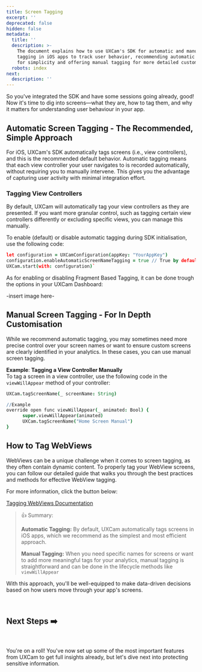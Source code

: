 ```yaml
---
title: Screen Tagging
excerpt: ''
deprecated: false
hidden: false
metadata:
  title: ''
  description: >-
    The document explains how to use UXCam's SDK for automatic and manual screen
    tagging in iOS apps to track user behavior, recommending automatic tagging
    for simplicity and offering manual tagging for more detailed customization.
  robots: index
next:
  description: ''
---
```

So you've integrated the SDK and have some sessions going already, good! Now it's time to dig into screens—what they are, how to tag them, and why it matters for understanding user behaviour in your app.

## Automatic Screen Tagging - The Recommended, Simple Approach

For iOS, UXCam's SDK automatically tags screens (i.e., view controllers), and this is the recommended default behavior. Automatic tagging means that each view controller your user navigates to is recorded automatically, without requiring you to manually intervene. This gives you the advantage of capturing user activity with minimal integration effort.

### Tagging View Controllers

By default, UXCam will automatically tag your view controllers as they are presented. If you want more granular control, such as tagging certain view controllers differently or excluding specific views, you can manage this manually.

To enable (default) or disable automatic tagging during SDK initialisation, use the following code:

```coffeescript Swift
let configuration = UXCamConfiguration(appKey: "YourAppKey")
configuration.enableAutomaticScreenNameTagging = true // True by default. Set to false if you want to disable automatic screen tagging.
UXCam.start(with: configuration)`
```

As for enabling or disabling Fragment Based Tagging, it can be done trough the options in your UXCam Dashboard:

\-insert image here-

## Manual Screen Tagging - For In Depth Customisation

While we recommend automatic tagging, you may sometimes need more precise control over your screen names or want to ensure custom screens are clearly identified in your analytics. In these cases, you can use manual screen tagging.

**Example**: **Tagging a View Controller Manually**  
To tag a screen in a view controller, use the following code in the `viewWillAppear` method of your controller:

```coffeescript Swift
UXCam.tagScreenName(_ screenName: String)

//Example  
override open func viewWillAppear(_ animated: Bool) {
      super.viewWillAppear(animated)
      UXCam.tagScreenName("Home Screen Manual")
}
```

## How to Tag WebViews

WebViews can be a unique challenge when it comes to screen tagging, as they often contain dynamic content. To properly tag your WebView screens, you can follow our detailed guide that walks you through the best practices and methods for effective WebView tagging.

For more information, click the button below:

[Tagging WebViews Documentation](/docs/web-view-tagging)

> 👍 Summary:
> 
> **Automatic Tagging:** By default, UXCam automatically tags screens in iOS apps, which we recommend as the simplest and most efficient approach.
> 
> **Manual Tagging:** When you need specific names for screens or want to add more meaningful tags for your analytics, manual tagging is straightforward and can be done in the lifecycle methods like `viewWillAppear`

With this approach, you'll be well-equipped to make data-driven decisions based on how users move through your app's screens.

<br />

## Next Steps ➡️

<br />

You're on a roll! You've now set up some of the most important features from UXCam to get full insights already, but let's dive next into protecting sensitive information.